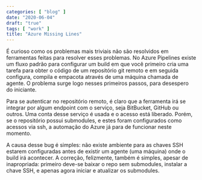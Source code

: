 ```yaml
---
categories: [ "blog" ]
date: "2020-06-04"
draft: "true"
tags: [ "work" ]
title: "Azure Missing Lines"
---
```

É curioso como os problemas mais triviais não são resolvidos em ferramentas feitas para resolver esses problemas. No Azure Pipelines existe um fluxo padrão para configurar um build em que você primeiro cria uma tarefa para obter o código de um repositório git remoto e em seguida configura, compila e empacota através de uma máquina chamada de agente. O problema surge logo nesses primeiros passos, para desespero do iniciante.

Para se autenticar no repositório remoto, é claro que a ferramenta irá se integrar por algum endpoint com o serviço, seja BitBucket, GitHub ou outros. Uma conta desse serviço é usada e o acesso está liberado. Porém, se o repositório possui submodules, e estes foram configurados como acessos via ssh, a automação do Azure já para de funcionar neste momento.

A causa desse bug é simples: não existe ambiente para as chaves SSH estarem configuradas antes de existir um agente (uma máquina) onde o build irá acontecer. A correção, felizmente, também é simples, apesar de inapropriada: primeiro deve-se baixar o repo sem submodules, instalar a chave SSH, e apenas agora iniciar e atualizar os submodules.
